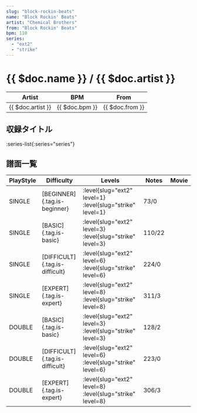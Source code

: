 ```yaml
---
slug: "block-rockin-beats"
name: "Block Rockin' Beats"
artist: "Chemical Brothers"
from: "Block Rockin' Beats"
bpm: 110
series:
  - "ext2"
  - "strike"
---
```


# {{ $doc.name }} / {{ $doc.artist }}

|Artist|BPM|From|
|------|---|----|
|{{ $doc.artist }}|{{ $doc.bpm }}|{{ $doc.from }}|

## 収録タイトル

:series-list{:series="series"}

## 譜面一覧

|PlayStyle|Difficulty|Levels|Notes|Movie|
|---------|----------|------|-----|-----|
|SINGLE|[BEGINNER]{.tag.is-beginner}|<div class="field is-grouped is-grouped-multiline">:level{slug="ext2" level=1} :level{slug="strike" level=1}</div>|73/0||
|SINGLE|[BASIC]{.tag.is-basic}|<div class="field is-grouped is-grouped-multiline">:level{slug="ext2" level=3} :level{slug="strike" level=3}</div>|110/22||
|SINGLE|[DIFFICULT]{.tag.is-difficult}|<div class="field is-grouped is-grouped-multiline">:level{slug="ext2" level=6} :level{slug="strike" level=6}</div>|224/0||
|SINGLE|[EXPERT]{.tag.is-expert}|<div class="field is-grouped is-grouped-multiline">:level{slug="ext2" level=8} :level{slug="strike" level=8}</div>|311/3||
|DOUBLE|[BASIC]{.tag.is-basic}|<div class="field is-grouped is-grouped-multiline">:level{slug="ext2" level=3} :level{slug="strike" level=3}</div>|128/2||
|DOUBLE|[DIFFICULT]{.tag.is-difficult}|<div class="field is-grouped is-grouped-multiline">:level{slug="ext2" level=6} :level{slug="strike" level=6}</div>|223/0||
|DOUBLE|[EXPERT]{.tag.is-expert}|<div class="field is-grouped is-grouped-multiline">:level{slug="ext2" level=8} :level{slug="strike" level=8}</div>|306/3||
